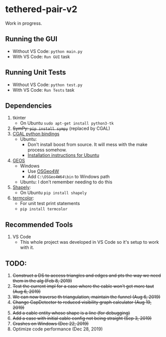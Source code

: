# tethered-pair-v2

Work in progress.

## Running the GUI

* Without VS Code: `python main.py`
* With VS Code: `Run GUI` task

## Running Unit Tests

* Without VS Code: `python test.py`
* With VS Code: `Run Tests` task

## Dependencies

1. tkinter
	* On Ubuntu `sudo apt-get install python3-tk`
2. ~~SymPy: `pip install sympy`~~ (replaced by CGAL)
3. [CGAL python bindings](https://github.com/CGAL/cgal-swig-bindings)
	* Ubuntu:
		* Don't install boost from source. It will mess with the make process somehow.
		* [Installation instructions for Ubuntu](https://github.com/CGAL/cgal-swig-bindings/wiki/Installation)
4. [GEOS](https://trac.osgeo.org/geos/)
	* Windows
		* Use [OSGeo4W](https://trac.osgeo.org/osgeo4w/wiki/WikiStart#QuickStartforOSGeo4WUsers)
		* Add `C:\OSGeo4W64\bin` to Windows path
	* Ubuntu: I don't remember needing to do this
5. [Shapely](https://github.com/Toblerity/Shapely):
	* On Ubuntu `pip install shapely`
6. [termcolor](https://pypi.org/project/termcolor/):
	* For unit test print statements
	* `pip install termcolor`

## Recommended Tools

1. VS Code
	* This whole project was developed in VS Code so it's setup to work with it.

## TODO:

1. ~~Construct a DS to access triangles and edges and pts the way we need them in the alg (Feb 8, 2019)~~
2. ~~Test the current impl for a case where the cable won't get more taut (Aug 6, 2019)~~
3. ~~We can now traverse th triangulation, maintain the funnel (Aug 6, 2019)~~
4. ~~Change GapDetector to reduced visibility graph calculator (Aug 19, 2019)~~
5. ~~Add a cable entity whose shape is a line (for debugging)~~
6. ~~Add a case with initial cable config not being straight (Sep 3, 2019)~~
7. ~~Crashes on Windows (Dec 22, 2019)~~
8. Optimize code performance (Dec 28, 2019)
